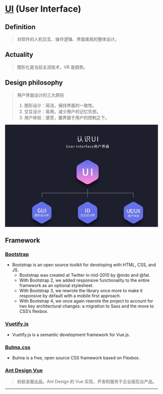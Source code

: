 # [UI] (User Interface)

## Definition

>对软件的人机交互、操作逻辑、界面美观的整体设计。

## Actuality

>图形化是当前主流技术，VR 是趋势。

## Design philosophy

>用户界面设计的三大原则  
>  
>1. 图形设计：简洁，保持界面的一致性。  
>2. 交互设计：易用，减少用户的记忆负担。  
>3. 用户体验：感受，置界面于用户的控制之下。  

![UI](./UI.png)

## Framework

### [Bootstrap]

- Bootstrap is an open source toolkit for developing with HTML, CSS, and JS.
  - Bootstrap was created at Twitter in mid-2010 by @mdo and @fat.
  - With Bootstrap 2, we added responsive functionality to the entire framework as an optional stylesheet.
  - With Bootstrap 3, we rewrote the library once more to make it responsive by default with a mobile first approach.
  - With Bootstrap 4, we once again rewrote the project to account for two key architectural changes: a migration to Sass and the move to CSS’s flexbox.

### [Vuetify.js]

- Vuetify.js is a semantic development framework for Vue.js.

### [Bulma.css]

- Bulma is a free, open source CSS framework based on Flexbox.

### [Ant Design Vue]

>蚂蚁金服出品，Ant Design 的 Vue 实现，开发和服务于企业级后台产品。

---

[UI]:https://baike.baidu.com/item/%E7%94%A8%E6%88%B7%E7%95%8C%E9%9D%A2/6582461?fromtitle=UI&fromid=393851

[Bootstrap]:https://getbootstrap.com/

[Vuetify.js]:https://vuetifyjs.com/zh-Hans/

[Bulma.css]:https://bulma.io/

[Ant Design Vue]:https://vue.ant.design/docs/vue/introduce/